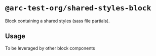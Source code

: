 # `@arc-test-org/shared-styles-block`

Block containing a shared styles (sass file partials).

## Usage

To be leveraged by other block components
